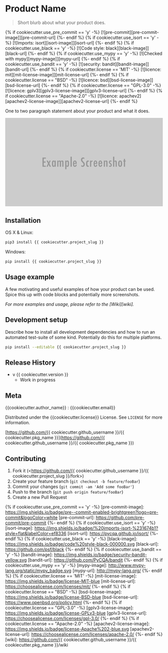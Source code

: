 # Product Name
> Short blurb about what your product does.


{% if cookiecutter.use_pre_commit == 'y' -%}
[![pre-commit][pre-commit-image]][pre-commit-url]
{%- endif %}
{% if cookiecutter.use_isort == 'y' -%}
[![Imports: isort][isort-image]][isort-url]
{%- endif %}
{% if cookiecutter.use_black == 'y' -%}
[![Code style: black][black-image]][black-url]
{%- endif %}
{% if cookiecutter.use_mypy == 'y' -%}
[![Checked with mypy][mypy-image]][mypy-url]
{%- endif %}
{% if cookiecutter.use_bandit == 'y' -%}
[![security: bandit][bandit-image]][bandit-url]
{%- endif %}
{% if cookiecutter.license == 'MIT' -%}
[![licence: mit][mit-license-image]][mit-license-url]
{%- endif %}
{% if cookiecutter.license == "BSD" -%}
[![licence: bsd][bsd-license-image]][bsd-license-url]
{%- endif %}
{% if cookiecutter.license == "GPL-3.0" -%}
[![licence: gplv3][gplv3-license-image]][gplv3-license-url]
{%- endif %}
{% if cookiecutter.license == "Apache-2.0" -%}
[![licence: apachev2][apachev2-license-image]][apachev2-license-url]
{%- endif %}


One to two paragraph statement about your product and what it does.

![](header.png)

## Installation

OS X & Linux:

```sh
pip3 install {{ cookiecutter.project_slug }}
```

Windows:

```sh
pip install {{ cookiecutter.project_slug }}
```

## Usage example

A few motivating and useful examples of how your product can be used. Spice this up with code blocks and potentially more screenshots.

_For more examples and usage, please refer to the [Wiki][wiki]._

## Development setup

Describe how to install all development dependencies and how to run an automated test-suite of some kind. Potentially do this for multiple platforms.

```sh
pip install --editable {{ cookiecutter.project_slug }}
```

## Release History


* v {{ cookiecutter.version }}
    * Work in progress

## Meta

{{cookiecutter.author_name}} : {{cookiecutter.email}}

Distributed under the {{cookiecutter.license}} License. See ``LICENSE`` for more information.

[https://github.com/{{ cookiecutter.github_username }}/{{ cookiecutter.pkg_name }}](https://github.com/{{ cookiecutter.github_username }}/{{ cookiecutter.pkg_name }})

## Contributing

1. Fork it (<https://github.com/{{ cookiecutter.github_username }}/{{ cookiecutter.project_slug }}/fork>)
2. Create your feature branch (`git checkout -b feature/fooBar`)
3. Commit your changes (`git commit -am 'Add some fooBar'`)
4. Push to the branch (`git push origin feature/fooBar`)
5. Create a new Pull Request


<!-- Markdown link & img dfn's -->
{% if cookiecutter.use_pre_commit == 'y' -%}
[pre-commit-image]: https://img.shields.io/badge/pre--commit-enabled-brightgreen?logo=pre-commit&logoColor=white
[pre-commit-url]: https://github.com/pre-commit/pre-commit
{%- endif %}
{% if cookiecutter.use_isort == 'y' -%}
[isort-image]: https://img.shields.io/badge/%20imports-isort-%231674b1?style=flat&labelColor=ef8336
[isort-url]: https://pycqa.github.io/isort/
{%- endif %}
{% if cookiecutter.use_black == 'y' -%}
[black-image]: https://img.shields.io/badge/code%20style-black-000000.svg
[black-url]: https://github.com/psf/black
{%- endif %}
{% if cookiecutter.use_bandit == 'y' -%}
[bandit-image]: https://img.shields.io/badge/security-bandit-yellow.svg
[bandit-url]: https://github.com/PyCQA/bandit
{%- endif %}
{% if cookiecutter.use_mypy == 'y' -%}
[mypy-image]: http://www.mypy-lang.org/static/mypy_badge.svg
[mypy-url]: http://mypy-lang.org/
{%- endif %}
{% if cookiecutter.license == 'MIT' -%}
[mit-license-image]: https://img.shields.io/badge/license-MIT-blue
[mit-license-url]: https://choosealicense.com/licenses/mit/
{%- endif %}
{% if cookiecutter.license == "BSD" -%}
[bsd-license-image]: https://img.shields.io/badge/license-BSD-blue
[bsd-license-url]: https://www.openbsd.org/policy.html
{%- endif %}
{% if cookiecutter.license == "GPL-3.0" -%}
[gplv3-license-image]: https://img.shields.io/badge/license-GPLv3-blue
[gplv3-license-url]: https://choosealicense.com/licenses/gpl-3.0/
{%- endif %}
{% if cookiecutter.license == "Apache-2.0" -%}
[apachev2-license-image]: https://img.shields.io/badge/license-Apache%202-blue.svg
[apachev2-license-url]: https://choosealicense.com/licenses/apache-2.0/
{%- endif %}
[wiki]: https://github.com/{{ cookiecutter.github_username }}/{{ cookiecutter.pkg_name }}/wiki
